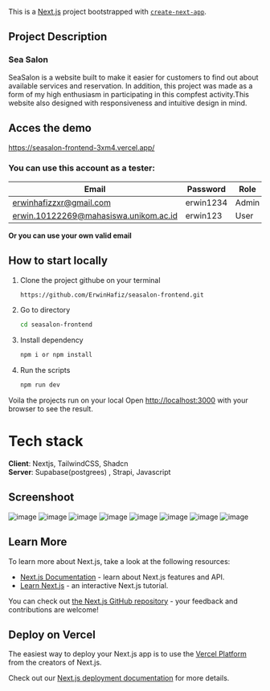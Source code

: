 This is a [Next.js](https://nextjs.org/) project bootstrapped with [`create-next-app`](https://github.com/vercel/next.js/tree/canary/packages/create-next-app).

## Project Description
### Sea Salon
SeaSalon is a website built to make it easier for customers to find out about available services and reservation. In addition, this project 
was made as a form of my high enthusiasm in participating in this compfest activity.This website also designed with responsiveness and intuitive design in mind.

## Acces the demo
https://seasalon-frontend-3xm4.vercel.app/
### You can use this account as a tester: 
|     Email                                 | Password           | Role |
| ----------------------------------------- | ------------------ |------|
|  erwinhafizzxr@gmail.com                  | erwin1234          |Admin |
| erwin.10122269@mahasiswa.unikom.ac.id     | erwin123           |User  |

**Or you can use your own valid email**


## How to start locally
1. Clone the project githube on your terminal
   ```bash
   https://github.com/ErwinHafiz/seasalon-frontend.git
   ```
2. Go to directory
   ```bash
   cd seasalon-frontend
   ```
3. Install dependency
   ```bash
   npm i or npm install
   ```
4. Run the scripts
   ```bash
   npm run dev
   ```
Voila the projects run on your local
Open [http://localhost:3000](http://localhost:3000) with your browser to see the result.

# Tech stack 
  **Client**: Nextjs, TailwindCSS, Shadcn\
  **Server**: Supabase(postgrees) , Strapi, Javascript

## Screenshoot
![image](https://github.com/ErwinHafiz/seasalon-frontend/assets/101485637/0d55245f-32a8-4cda-b5fd-f116456d60f7)
![image](https://github.com/ErwinHafiz/seasalon-frontend/assets/101485637/172c1f07-0844-4b54-a9cc-1f8c2f4afc74)
![image](https://github.com/ErwinHafiz/seasalon-frontend/assets/101485637/63943568-39db-4762-9f06-29ab1946a6ef)
![image](https://github.com/ErwinHafiz/seasalon-frontend/assets/101485637/87bab1f8-bf6e-470d-bf2d-b3abe6c3f1d4)
![image](https://github.com/ErwinHafiz/seasalon-frontend/assets/101485637/e8de9580-775d-42ea-8104-b3b0d52c3a89)
![image](https://github.com/ErwinHafiz/seasalon-frontend/assets/101485637/96b2e27b-10af-4986-893e-d9436bdcad1b)
![image](https://github.com/ErwinHafiz/seasalon-frontend/assets/101485637/dd9d0dee-a80c-4e09-a209-00ca4a4e75ea)
![image](https://github.com/ErwinHafiz/seasalon-frontend/assets/101485637/85ebcbf9-042e-4ff8-957c-7a2349ab2972)


## Learn More

To learn more about Next.js, take a look at the following resources:

- [Next.js Documentation](https://nextjs.org/docs) - learn about Next.js features and API.
- [Learn Next.js](https://nextjs.org/learn) - an interactive Next.js tutorial.

You can check out [the Next.js GitHub repository](https://github.com/vercel/next.js/) - your feedback and contributions are welcome!

## Deploy on Vercel

The easiest way to deploy your Next.js app is to use the [Vercel Platform](https://vercel.com/new?utm_medium=default-template&filter=next.js&utm_source=create-next-app&utm_campaign=create-next-app-readme) from the creators of Next.js.

Check out our [Next.js deployment documentation](https://nextjs.org/docs/deployment) for more details.
